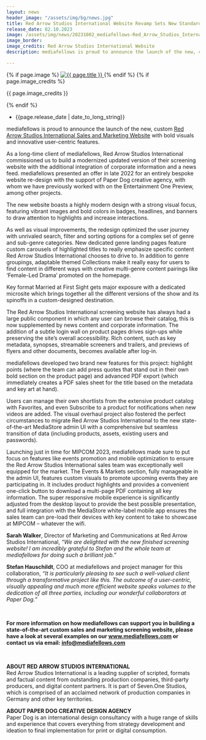 ```yaml
---
layout: news
header_image: "/assets/img/bg/news.jpg"
title: Red Arrow Studios International Website Revamp Sets New Standard for User Experience – Powered by MediaStore
release_date: 02.10.2023
image: /assets/img/news/20231002_mediafellows-Red_Arrow_Studios_International-Press_Release.png
image_border:
image_credits: Red Arrow Studios International Website
description: mediafellows is proud to announce the launch of the new, custom Red Arrow Studios International Sales and Marketing Website with bold visuals and innovative user-centric features. 

---
```


<div class="row">
    <div class="col-xl-4 col-lg-4 col-md-12">
        <div class="s-details-img mb-30">
          {% if page.image %}
          <a href="{{ page.image }}" class="view">
            <img src="{{ page.image }}" alt="{{ page.title }}">  
          </a>
          {% endif %}
          {% if page.image_credits %}
          <p>{{ page.image_credits }}</p>
          {% endif %}
        </div>
    </div>
    <div class="col-xl-8 col-lg-8 col-md-12">
        <div class="service-details mb-40">
          <div class="meta-info">
              <ul>
                  <li class="posts-time">{{page.release_date | date_to_long_string}}</li>
              </ul>
          </div>
          <p>
            mediafellows is proud to announce the launch of the new, custom <a target="blank" href="https://redarrowstudiosinternational.com/">Red Arrow Studios International Sales and Marketing Website</a> with bold visuals and innovative user-centric features. 
          </p>
          <p>
            As a long-time client of mediafellows, Red Arrow Studios International commissioned us to build a modernized updated version of their screening website with the additional integration of corporate information and a news feed. mediafellows presented an offer in late 2022 for an entirely bespoke website re-design with the support of Paper Dog creative agency, with whom we have previously worked with on the Entertainment One Preview, among other projects.
          </p>
        </div>
    </div>
</div>
<div class="row">
    <div class="col-xl-12 col-lg-12">
        <div class="service-details mb-40">
          <p>
The new website boasts a highly modern design with a strong visual focus, featuring vibrant images and bold colors in badges, headlines, and banners to draw attention to highlights and increase interactions.
          </p>
          <p>
As well as visual improvements, the redesign optimized the user journey with unrivaled search, filter and sorting options for a complex set of genre and sub-genre categories. New dedicated genre landing pages feature custom carousels of highlighted titles to really emphasize specific content Red Arrow Studios International chooses to drive to. In addition to genre groupings, adaptable themed Collections make it really easy for users to find content in different ways with creative multi-genre content pairings like ‘Female-Led Drama’ promoted on the homepage.
          </p>
          <p>
Key format Married at First Sight gets major exposure with a dedicated microsite which brings together all the different versions of the show and its spinoffs in a custom-designed destination.
          </p>
          <p>
The Red Arrow Studios International screening website has always had a large public component in which any user can browse their catalog, this is now supplemented by news content and corporate information. The addition of a subtle login wall on product pages drives sign-ups while preserving the site’s overall accessibility. Rich content, such as key metadata, synopses, streamable screeners and trailers, and previews of flyers and other documents, becomes available after log-in.
          </p>
          <p>
mediafellows developed two brand new features for this project: highlight points (where the team can add press quotes that stand out in their own bold section on the product page) and advanced PDF export (which immediately creates a PDF sales sheet for the title based on the metadata and key art at hand).            
          </p>
          <p>
Users can manage their own shortlists from the extensive product catalog with Favorites, and even Subscribe to a product for notifications when new videos are added. The visual overhaul project also fostered the perfect circumstances to migrate Red Arrow Studios International to the new state-of-the-art MediaStore admin UI with a comprehensive but seamless transition of data (including products, assets, existing users and passwords).            
          </p>          
          <p>
Launching just in time for MIPCOM 2023, mediafellows made sure to put focus on features like events promotion and mobile optimization to ensure the Red Arrow Studios International sales team was exceptionally well equipped for the market. The Events & Markets section, fully manageable in the admin UI, features custom visuals to promote upcoming events they are participating in. It includes product highlights and provides a convenient one-click button to download a multi-page PDF containing all key information. The super responsive mobile experience is significantly adjusted from the desktop layout to provide the best possible presentation, and full integration with the MediaStore white-label mobile app ensures the sales team can pre-load their devices with key content to take to showcase at MIPCOM – whatever the wifi.
          </p>
          <p>
<strong>Sarah Walker</strong>, Director of Marketing and Communications at Red Arrow Studios International, <i>“We are delighted with the new finished screening website! I am incredibly grateful to Stefan and the whole team at mediafellows for doing such a brilliant job.”</i>
          </p>
          <p>
<strong>Stefan Hauschildt</strong>, COO at mediafellows and project manager for this collaboration, <i>“It is particularly pleasing to see such a well-valued client through a transformative project like this. The outcome of a user-centric, visually appealing and much more efficient website speaks volumes to the dedication of all three parties, including our wonderful collaborators at Paper Dog.”</i>
          </p>
          <br>
          <p>
<strong>For more information on how mediafellows can support you in building a state-of-the-art custom sales and marketing screening website, please have a look at several examples on our <a href="website www.mediafellows.com">www.mediafellows.com</a> or contact us via email: <a href="mailto:info@mediafellows.com">info@mediafellows.com</a></strong>
          </p>
          <br>
          <p>
<strong>ABOUT RED ARROW STUDIOS INTERNATIONAL</strong>
<br>
Red Arrow Studios International is a leading supplier of scripted, formats and factual content from outstanding production companies, third-party producers, and digital content partners. It is part of Seven.One Studios, which is comprised of an acclaimed network of production companies in Germany and other key territories.
          </p>
          <p>
<strong>ABOUT PAPER DOG CREATIVE DESIGN AGENCY</strong>
<br>
Paper Dog is an international design consultancy with a huge range of skills and experience that covers everything from strategy development and ideation to final implementation for print or digital consumption.
          </p>
        </div>
    </div>
</div>
